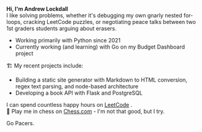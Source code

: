 **Hi, I'm Andrew Lockdall** <br>
I like solving problems, whether it's debugging my own gnarly nested for-loops, cracking LeetCode puzzles, or negotiating peace talks between two 1st graders students arguing about erasers.

- Working primarily with Python since 2021  
- Currently working (and learning) with Go on my Budget Dashboard project
  
🏗️ My recent projects include:
* Building a static site generator with Markdown to HTML conversion, regex text parsing, and node-based architecture  
* Developing a book API with Flask and PostgreSQL <br>

 I can spend countless happy hours on [LeetCode](https://leetcode.com/u/arrelecq/) .<br>
🏁 Play me in chess on [Chess.com](https://www.chess.com/member/daristane) - I'm not that good, but I try. <br>

Go Pacers. 
